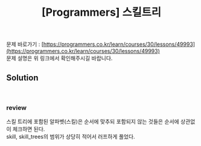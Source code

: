 ﻿---
toc: true
title:  "[Programmers] 스킬트리"
last_modified_at:   2020-07-24
excerpt: "Summer/Winter Coding(~2018)"
categories: PS2020
image: "/images/p14.png"
sitemap :
  changefreq : weekly
  priority : 1.0
---
문제 바로가기 : [https://programmers.co.kr/learn/courses/30/lessons/49993](https://programmers.co.kr/learn/courses/30/lessons/49993)<br>
문제 설명은 위 링크에서 확인해주시길 바랍니다.<br>

## Solution
<script src="https://gist.github.com/yooniversal/0d379ace84fb1f117383e7d992428aab.js"></script>
<br>

### review

스킬 트리에 포함된 알파벳(스킬)은 순서에 맞추되 포함되지 않는 것들은 순서에 상관없이 체크하면 된다.<br>
skill, skill_trees의 범위가 상당히 적어서 러프하게 풀었다.

<script src="https://utteranc.es/client.js"
        repo="yooniversal/blog-comments"
        issue-term="pathname"
        theme="github-light"
        crossorigin="anonymous"
        async>
</script>
